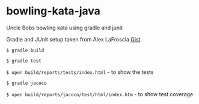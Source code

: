 
# bowling-kata-java
Uncle Bobs bowling kata using gradle and junit


Gradle and JUnit setup taken from Alex LaFroscia [Gist](https://gist.github.com/alexlafroscia/c6757de349b27e34eff6#file-junit-gradle-how-to-md)

`$ gradle build`

`$ gradle test`

`$ open build/reports/tests/index.html` - to show the tests

`$ gradle jacoco`

`$ open build/reports/jacoco/test/html/index.htm` - to show test coverage
